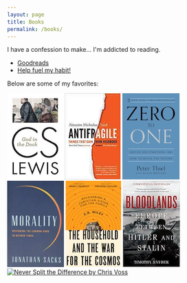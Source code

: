 ```yaml
---
layout: page
title: Books
permalink: /books/
---
```


I have a confession to make... I'm addicted to reading.
- [Goodreads](https://www.goodreads.com/user/show/74709390-jun-sung-lee)
- [Help fuel my habit!](https://www.amazon.com/hz/wishlist/ls/23VPKR94OL7XY?ref_=wl_share)

Below are some of my favorites:

[![God in the Dock](/images/GodInTheDock.jpg "God in the Dock by C.S. Lewis")](https://smile.amazon.com/God-Dock-C-S-Lewis/dp/0802871836)  [![](/images/Antifragile.jpg "Antifragile by Nassim Nicholas Taleb")](https://www.amazon.com/Antifragile-Things-That-Disorder-Incerto/dp/0812979680)  [![](/images/ZeroToOne.jpg "Zero to One by Peter Thiel")](https://www.amazon.com/Zero-One-Notes-Startups-Future/dp/0804139296)  [![](/images/Morality.jpg "Morality by Jonathan Sacks")](https://www.amazon.com/Morality-Restoring-Common-Divided-Times/dp/1541675312)  [![](/images/TheHouseholdAndTheWarForTheCosmos.jpg "The Household and the War for the Cosmos by C.R. Wiley")](https://www.amazon.com/Household-War-Cosmos-C-Wiley/dp/1947644912)  [![](/images/Bloodlands.jpg "Bloodlands by Timothy Snyder")](https://www.amazon.com/Bloodlands-Europe-Between-Hitler-Stalin/dp/0465031471)  [![](/images/BloodlNeverSplitTheDifferenceands.jpg "Never Split the Difference by Chris Voss")](https://www.amazon.com/Never-Split-Difference-Negotiating-Depended/dp/0062407805)  
